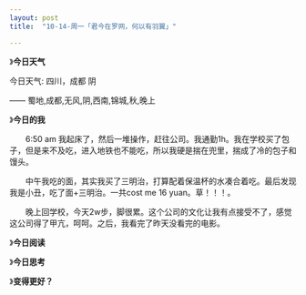 ```yaml
---
layout: post
title:  "10-14-周一「君今在罗网，何以有羽翼」"

---
```




 

》**今日天气**

今日天气: 四川，成都 阴 

—— 蜀地,成都,无风,阴,西南,锦城,秋,晚上

》**今日的我**

　　6:50 am 我起床了，然后一堆操作，赶往公司。我通勤1h。我在学校买了包子，但是来不及吃，进入地铁也不能吃，所以我硬是揣在兜里，揣成了冷的包子和馒头。

　　中午我吃的面，其实我买了三明治，打算配着保温杯的水凑合着吃。最后发现我是小丑，吃了面+三明治。一共cost me 16 yuan。草！！！。

　　晚上回学校，今天2w步，脚很累。这个公司的文化让我有点接受不了，感觉这公司得了甲亢，呵呵。之后，我看完了昨天没看完的电影。

》**今日阅读**



》**今日思考**



》**变得更好？**

